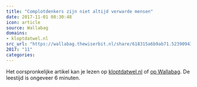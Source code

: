 ```yaml
---
title: "Complotdenkers zijn niet altijd verwarde mensen"
date: 2017-11-01 08:30:48
icon: article
source: Wallabag
domains:
- kloptdatwel.nl
src_url: "https://wallabag.thewiserbit.nl/share/618315a6b9ab71.52390943"
2017: "11"
categories:
---
```

Het oorspronkelijke artikel kan je lezen op [kloptdatwel.nl](https://kloptdatwel.nl/2016/09/14/complotdenkers-zijn-niet-altijd-verwarde-mensen/) of [op Wallabag](https://wallabag.thewiserbit.nl/share/618315a6b9ab71.52390943). De leestijd is ongeveer 6 minuten.